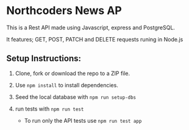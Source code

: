 # Northcoders News AP

This is a Rest API made using Javascript, express and PostgreSQL.

It features; GET, POST, PATCH and DELETE requests runing in Node.js

## Setup Instructions:

1. Clone, fork or download the repo to a ZIP file.

2. Use `npm install` to install dependencies.

3. Seed the local database with `npm run setup-dbs`

4. run tests with `npm run test`
   - To run only the API tests use `npm run test app`
